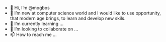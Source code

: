 - 👋 Hi, I’m @mogbos
- 👀 I’m new at computer science world and I would like to use opportunity, that modern age brings, to learn and develop new skils.
- 🌱 I’m currently learning ...
- 💞️ I’m looking to collaborate on ...
- 📫 How to reach me ...
